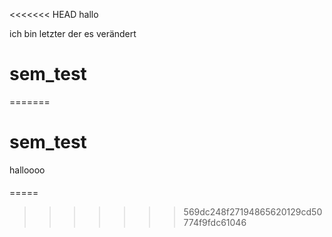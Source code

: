 <<<<<<< HEAD
hallo

ich bin letzter
der
es
verändert
# sem_test
=======
# sem_test
halloooo
####
=====
>>>>>>> 569dc248f27194865620129cd50774f9fdc61046
